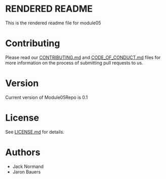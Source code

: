 # RENDERED README
This is the rendered readme file for module05

# Contributing
Please read our [CONTRIBUTING.md](CONTRIBUTING.md) and [CODE_OF_CONDUCT.md](CODE_OF_CONDUCT.md) files for more information on the process of submitting pull requests to us. 

# Version
Current version of Module05Repo is 0.1

# License
See [LICENSE.md](LICENSE.md) for details.

# Authors
* Jack Normand
* Jaron Bauers

